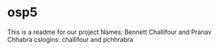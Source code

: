 # osp5
This is a readme for our project
Names: Bennett Challifour and Pranav Chhabra
cslogins: challifour and pchhrabra
